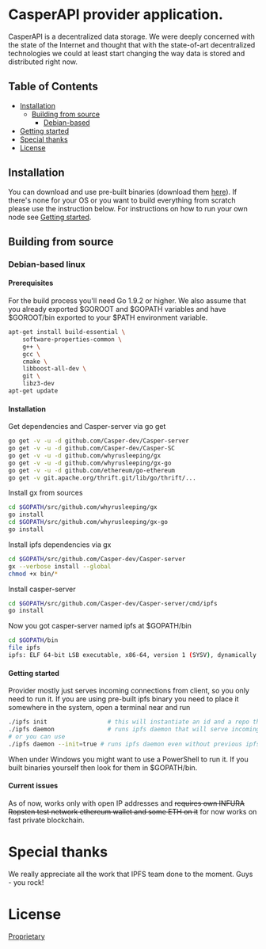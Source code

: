




# CasperAPI provider application.
CasperAPI is a decentralized data storage.
We were deeply concerned with the state of the Internet and thought that with the state-of-art decentralized technologies we could at least start changing the way data is stored and distributed right now.

## Table of Contents
- [Installation](#installation)
  - [Building from source](#building-from-source)
    - [Debian-based](#debian-based-linux)
- [Getting started](#getting-started)
- [Special thanks](#special-thanks)
- [License](#license)
  
## Installation
You can download and use pre-built binaries (download them [here](https://github.com/Casper-dev/Casper-server/releases/tag/0.0.1)). If there's none for your OS or you want to build everything from scratch please use the instruction below.
For instructions on how to run your own node see [Getting started](#getting-started).

## Building from source
### Debian-based linux
#### Prerequisites
For the build process you'll need Go 1.9.2 or higher. We also assume that you already exported $GOROOT and $GOPATH variables and have $GOROOT/bin exported to your $PATH environment variable.

```bash
apt-get install build-essential \
	software-properties-common \
	g++ \
	gcc \
	cmake \
	libboost-all-dev \
	git \
	libz3-dev
apt-get update
```

#### Installation
Get dependencies and Casper-server via go get
```bash
go get -v -u -d github.com/Casper-dev/Casper-server
go get -v -u -d github.com/Casper-dev/Casper-SC
go get -v -u -d github.com/whyrusleeping/gx
go get -v -u -d github.com/whyrusleeping/gx-go 
go get -v -u -d github.com/ethereum/go-ethereum
go get -v git.apache.org/thrift.git/lib/go/thrift/...
```

Install gx from sources
```bash
cd $GOPATH/src/github.com/whyrusleeping/gx
go install
cd $GOPATH/src/github.com/whyrusleeping/gx-go
go install
```
Install ipfs dependencies via gx
```bash
cd $GOPATH/src/github.com/Casper-dev/Casper-server
gx --verbose install --global
chmod +x bin/*
```
Install casper-server
```bash
cd $GOPATH/src/github.com/Casper-dev/Casper-server/cmd/ipfs
go install
```
Now you got casper-server named ipfs at $GOPATH/bin
```bash
cd $GOPATH/bin
file ipfs
ipfs: ELF 64-bit LSB executable, x86-64, version 1 (SYSV), dynamically linked, interpreter /lib64/ld-linux-x86-64.so.2, for GNU/Linux 2.6.32, BuildID[sha1]=2478eaaff91f2846ccfcef826de7d74f4261ed13, not stripped
```

#### Getting started
Provider mostly just serves incoming connections from client, so you only need to run it. 
If you are using pre-built ipfs binary you need to place it somewhere in the system, open a terminal near and run
```bash
./ipfs init 	 			# this will instantiate an id and a repo that provider will use
./ipfs daemon	 			# runs ipfs daemon that will serve incoming commands
# or you can use
./ipfs daemon --init=true # runs ipfs daemon even without previous ipfs init; will make an id and a repo if there's none already instanced
```
When under Windows you might want to use a PowerShell to run it.
If you built binaries yourself then look for them in $GOPATH/bin.

#### Current issues
As of now, works only with open IP addresses and ~~requires own INFURA Ropsten test network ethereum wallet and some ETH on it~~ for now works on fast private blockchain.

# Special thanks
We really appreciate all the work that IPFS team done to the moment. 
Guys - you rock!

# License
[Proprietary](LICENSE)